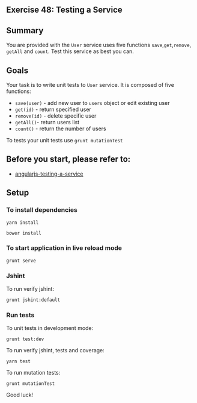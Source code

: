 ## Exercise 48: Testing a Service

## Summary

You are provided with the `User` service uses five functions `save`,`get`,`remove`, `getAll` and `count`. Test this service as best you can.

## Goals

Your task is to write unit tests to `User` service. It is composed of five functions:

 * `save(user)` - add new user to `users` object or edit existing user  
 * `get(id)` - return specified user
 * `remove(id)` - delete specific user
 * `getAll()`- return users list
 * `count()` - return the number of users 

To tests your unit tests use `grunt mutationTest`

## Before you start, please refer to:
* [angularjs-testing-a-service](https://egghead.io/lessons/angularjs-testing-a-service)

## Setup

### To install dependencies 

```
yarn install
```

```
bower install
```

### To start application in live reload mode

    grunt serve
    
### Jshint
To run verify jshint:
    
    grunt jshint:default

### Run tests

To unit tests in development mode:
    
    grunt test:dev

To run verify jshint, tests and coverage:

    yarn test

To run mutation tests:
    
    grunt mutationTest

Good luck!
